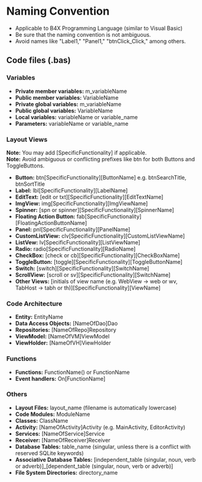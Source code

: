 # Naming Convention
- Applicable to B4X Programming Language (similar to Visual Basic)
- Be sure that the naming convention is not ambiguous.
- Avoid names like "Label1," "Panel1," "btnClick_Click," among others.

## Code files (.bas)
### Variables
- **Private member variables:** m_variableName
- **Public member variables:** VariableName
- **Private global variables:** m_variableName
- **Public global variables:** VariableName
- **Local variables:** variableName or variable_name
- **Parameters:** variableName or variable_name

### Layout Views
**Note:** You may add [SpecificFunctionality] if applicable.\
**Note:** Avoid ambiguous or conflicting prefixes like btn for both Buttons and ToggleButtons.
- **Button:** btn[SpecificFunctionality][ButtonName] e.g. btnSearchTitle, btnSortTitle
- **Label:** lbl[SpecificFunctionality][LabelName]
- **EditText:** [edit or txt][SpecificFunctionality][EditTextName]
- **ImgView:** img[SpecificFunctionality][ImgViewName]
- **Spinner:** [spn or spinner][SpecificFunctionality][SpinnerName]
- **Floating Action Button:** fab[SpecificFunctionality][FloatingActionButtonName]
- **Panel:** pnl[SpecificFunctionality][PanelName]
- **CustomListView:** clv[SpecificFunctionality][CustomListViewName]
- **ListVew:** lv[SpecificFunctionality][ListViewName]
- **Radio:** radio[SpecificFunctionality][RadioName]
- **CheckBox:** [check or cb][SpecificFunctionality][CheckBoxName]
- **ToggleButton:** [toggle][SpecificFunctionality][ToggleButtonName]
- **Switch:** [switch][SpecificFunctionality][SwitchName]
- **ScrollView:** [scroll or sv][SpecificFunctionality][SwitchName]
- **Other Views:** [initials of view name (e.g. WebView -> web or wv, TabHost -> tabh or th)][SpecificFunctionality][ViewName]

### Code Architecture
- **Entity:** EntityName
- **Data Access Objects:** [NameOfDao]Dao
- **Repositories:** [NameOfRepo]Repository
- **ViewModel:** [NameOfVM]ViewModel
- **ViewHolder:** [NameOfVH]ViewHolder

### Functions
- **Functions:** FunctionName() or FunctionName
- **Event handlers:** On[FunctionName]

### Others
- **Layout Files:** layout_name (filename is automatically lowercase)
- **Code Modules:** ModuleName
- **Classes:** ClassName
- **Activity:** [NameOfActivity]Activity (e.g. MainActivity, EditorActivity)
- **Services:** [NameOfService]Service
- **Receiver:** [NameOfReceiver]Receiver
- **Database Tables:** table_name (singular, unless there is a conflict with reserved SQLite keywords)
- **Associative Database Tables:** [independent_table (singular, noun, verb or adverb)]_[dependent_table (singular, noun, verb or adverb)]
- **File System Directories:** directory_name
